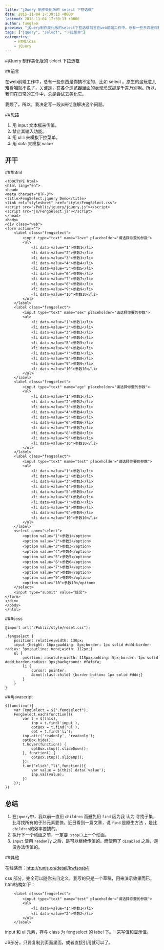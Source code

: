 ```yaml
---
title: "jQuery 制作美化版的 select 下拉选框"
date: 2015-11-04 17:39:13 +0800
lastmod: 2015-11-04 17:39:13 +0800
author: fungleo
preview: "jQuery制作美化版的select下拉选框前言在web前端工作中，总有一些东西是你搞不定的，比如select。原生的这玩意儿难看咱就不说了，关键是，在各个浏览器里面的表现形式那是千差万别啊。所以，我们在日常的工作中，总是尝试去美化它。我烦了。所以，我决定写一段js来彻底解决这个问题。思路用input文本框来传值。禁止其输入功能。用ulli来模拟下拉菜单。用data来"
tags: ["jquery", "select", "下拉菜单"]
categories:
    - HTML\CSS
    - jQuery
---
```


#jQuery 制作美化版的 select 下拉选框

##前言

在web前端工作中，总有一些东西是你搞不定的，比如 select 。原生的这玩意儿难看咱就不说了，关键是，在各个浏览器里面的表现形式那是千差万别啊。所以，我们在日常的工作中，总是尝试去美化它。

我烦了。所以，我决定写一段js来彻底解决这个问题。

##思路

1. 用 input 文本框来传值。
2. 禁止其输入功能。
3. 用 ul li 来模拟下拉菜单。
4. 用 data 来模拟 value

## 开干

###html
```
<!DOCTYPE html>
<html lang="en">
<head>
<meta charset="UTF-8">
<title>FengSelect.jquery Demo</title>
<link rel="stylesheet" href="style/FengSelect.css">
<script src="/Public/jquery/jquery.js"></script>
<script src="js/FengSelect.js"></script>
</head>
<body>
<div class="web">
<form action="">
	<label class="fengselect">
		<input type="text" name="love" placeholder="请选择你要的参数">
		<ul>
			<li data-value="1">参数1</li>
			<li data-value="2">参数2</li>
			<li data-value="3">参数3</li>
			<li data-value="4">参数4</li>
			<li data-value="5">参数5</li>
			<li data-value="6">参数6</li>
			<li data-value="7">参数7</li>
			<li data-value="8">参数8</li>
			<li data-value="9">参数9</li>
			<li data-value="10">参数10</li>
		</ul>
	</label>
	<label class="fengselect">
		<input type="text" name="sex" placeholder="请选择你要的参数">
		<ul>
			<li data-value="1">参数1</li>
			<li data-value="2">参数2</li>
			<li data-value="3">参数3</li>
			<li data-value="4">参数4</li>
			<li data-value="5">参数5</li>
			<li data-value="6">参数6</li>
			<li data-value="7">参数7</li>
			<li data-value="8">参数8</li>
			<li data-value="9">参数9</li>
			<li data-value="10">参数10</li>
		</ul>
	</label>
	<label class="fengselect">
		<input type="text" name="age" placeholder="请选择你要的参数">
		<ul>
			<li data-value="1">参数1</li>
			<li data-value="2">参数2</li>
			<li data-value="3">参数3</li>
			<li data-value="4">参数4</li>
			<li data-value="5">参数5</li>
			<li data-value="6">参数6</li>
			<li data-value="7">参数7</li>
			<li data-value="8">参数8</li>
			<li data-value="9">参数9</li>
			<li data-value="10">参数10</li>
		</ul>
	</label>
	<label class="fengselect">
		<input type="text" name="test" placeholder="请选择你要的参数">
		<ul>
			<li data-value="1">参数1</li>
			<li data-value="2">参数2</li>
			<li data-value="3">参数3</li>
			<li data-value="4">参数4</li>
			<li data-value="5">参数5</li>
			<li data-value="6">参数6</li>
			<li data-value="7">参数7</li>
			<li data-value="8">参数8</li>
			<li data-value="9">参数9</li>
			<li data-value="10">参数10</li>
		</ul>
	</label>
	<select name="select">
		<option value="1">参数1</option>
		<option value="2">参数2</option>
		<option value="3">参数3</option>
		<option value="4">参数4</option>
		<option value="5">参数5</option>
		<option value="6">参数6</option>
		<option value="7">参数7</option>
		<option value="8">参数8</option>
		<option value="9">参数9</option>
		<option value="10">参数10</option>
	</select>
	<input type="submit" value="提交">
</form>
</div>
</body>
</html>
```

###scss

```
@import url("/Public/style/reset.css");

.fengselect {
	position: relative;width: 130px;
	input {height: 16px;padding: 8px;border: 1px solid #ddd;border-radius: 3px;outline: none;width: 112px;}
	ul {
		position: absolute;width: 118px;padding: 5px;border: 1px solid #ddd;border-radius: 3px;background: #fafafa;
		li {
			cursor: pointer;
			&:not(:last-child) {border-bottom: 1px solid #ddd;}
		}
	}
}
```

###javascript

```
$(function(){
	var FengSelect = $(".fengselect");
	FengSelect.each(function(){
		var t = $(this),
			inp = t.find('input'),
			optBox = t.find('ul'),
			opt = t.find('li');
		inp.attr('readonly', 'readonly');
		optBox.hide();
		t.hover(function() {
			optBox.stop().slideDown();
		}, function() {
			optBox.stop().slideUp();
		});
		t.on("click","li",function(){
			var value = $(this).data('value');
			inp.val(value);
		})
	});
})
```

## 总结

1. 在`jquery`中，我以前一直用 `children` 而避免用 `find` 因为我 认为 寻找子集，比寻找所有的子孙元素要快。近日看到一篇文章，说 `find` 是原生方法 ，是比`children`的效率要搞的。
2. 执行下一个动画之前，一定要`.stop()`上一个动画。
3. `input` 使用 `readonly` 之后，是可以继续传值的。而使用了 `disabled` 之后，是没办法传值的。

##其他

在线演示：http://runjs.cn/detail/kwfsoab4

css 部分，完全可以随你去自定义，我写的只是一个草稿，用来演示效果而已。
html结构如下：
```
	<label class="fengselect">
        <input type="text" name="test" placeholder="请选择你要的参数">
        <ul>
            <li data-value="1">参数1</li>
            <li data-value="2">参数2</li>
        </ul>
    </label>
```
input 和 ul 元素，存与 class 为 fengselect 的 label 下。li 来写值和显示值。

JS部分，只要复制到页面里面，或者直接引用就可以了。